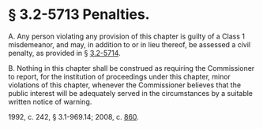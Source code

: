 # § 3.2-5713 Penalties.

<p>A. Any person violating any provision of this chapter is guilty of a Class 1 misdemeanor, and may, in addition to or in lieu thereof, be assessed a civil penalty, as provided in § <a href='http://law.lis.virginia.gov/vacode/3.2-5714/'>3.2-5714</a>.</p><p>B. Nothing in this chapter shall be construed as requiring the Commissioner to report, for the institution of proceedings under this chapter, minor violations of this chapter, whenever the Commissioner believes that the public interest will be adequately served in the circumstances by a suitable written notice of warning.</p><p>1992, c. 242, § 3.1-969.14; 2008, c. <a href='http://lis.virginia.gov/cgi-bin/legp604.exe?081+ful+CHAP0860'>860</a>.</p>